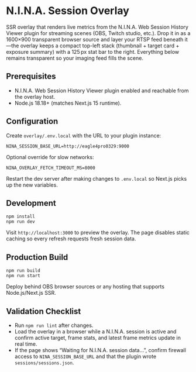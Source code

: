 # N.I.N.A. Session Overlay

SSR overlay that renders live metrics from the N.I.N.A. Web Session History Viewer plugin for streaming scenes (OBS, Twitch studio, etc.). Drop it in as a 1600×900 transparent browser source and layer your RTSP feed beneath it—the overlay keeps a compact top-left stack (thumbnail + target card + exposure summary) with a 125 px stat bar to the right. Everything below remains transparent so your imaging feed fills the scene.

## Prerequisites
- N.I.N.A. Web Session History Viewer plugin enabled and reachable from the overlay host.
- Node.js 18.18+ (matches Next.js 15 runtime).

## Configuration
Create `overlay/.env.local` with the URL to your plugin instance:

```
NINA_SESSION_BASE_URL=http://eagle4pro0329:9000
```

Optional override for slow networks:

```
NINA_OVERLAY_FETCH_TIMEOUT_MS=8000
```

Restart the dev server after making changes to `.env.local` so Next.js picks up the new variables.

## Development

```
npm install
npm run dev
```

Visit `http://localhost:3000` to preview the overlay. The page disables static caching so every refresh requests fresh session data.

## Production Build

```
npm run build
npm run start
```

Deploy behind OBS browser sources or any hosting that supports Node.js/Next.js SSR.

## Validation Checklist
- Run `npm run lint` after changes.
- Load the overlay in a browser while a N.I.N.A. session is active and confirm active target, frame stats, and latest frame metrics update in real time.
- If the page shows “Waiting for N.I.N.A. session data…”, confirm firewall access to `NINA_SESSION_BASE_URL` and that the plugin wrote `sessions/sessions.json`.
